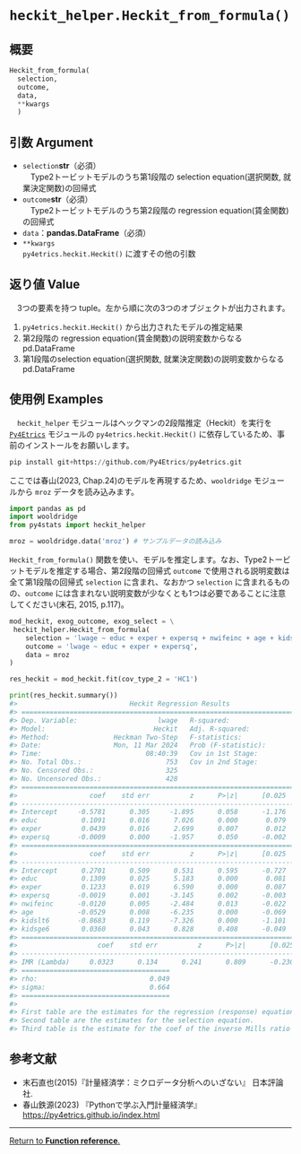 # `heckit_helper.Heckit_from_formula()`

## 概要

``` python
Heckit_from_formula(
  selection, 
  outcome, 
  data, 
  **kwargs
  )
```

## 引数 Argument

- `selection`**str**（必須）</br>
　Type2トービットモデルのうち第1段階の selection equation(選択関数, 就業決定関数)の回帰式
- `outcome`**str**（必須）</br>
　Type2トービットモデルのうち第2段階の regression equation(賃金関数)の回帰式
- `data`：**pandas.DataFrame**（必須）</br>
- `**kwargs` </br>
  `py4etrics.heckit.Heckit()` に渡すその他の引数

## 返り値 Value

　3つの要素を持つ tuple。左から順に次の3つのオブジェクトが出力されます。

1. `py4etrics.heckit.Heckit()` から出力されたモデルの推定結果
2. 第2段階の regression equation(賃金関数)の説明変数からなる pd.DataFrame
3. 第1段階のselection equation(選択関数, 就業決定関数)の説明変数からなる pd.DataFrame

## 使用例 Examples

　`heckit_helper` モジュールはヘックマンの2段階推定（Heckit）を実行を [`Py4Etrics`](https://github.com/Py4Etrics/py4etrics) モジュールの `py4etrics.heckit.Heckit()` に依存しているため、事前のインストールをお願いします。

```python
pip install git+https://github.com/Py4Etrics/py4etrics.git
```

ここでは春山(2023, Chap.24)のモデルを再現するため、`wooldridge` モジュールから `mroz` データを読み込みます。

```python
import pandas as pd
import wooldridge
from py4stats import heckit_helper

mroz = wooldridge.data('mroz') # サンプルデータの読み込み
```

`Heckit_from_formula()` 関数を使い、モデルを推定します。なお、Type2トービットモデルを推定する場合、第2段階の回帰式 `outcome` で使用される説明変数は全て第1段階の回帰式 `selection` に含まれ、なおかつ `selection` に含まれるものの、`outcome` には含まれない説明変数が少なくとも1つは必要であることに注意してください(末石, 2015, p.117)。

```python
mod_heckit, exog_outcome, exog_select = \
 heckit_helper.Heckit_from_formula(
    selection = 'lwage ~ educ + exper + expersq + nwifeinc + age + kidslt6 + kidsge6',
    outcome = 'lwage ~ educ + exper + expersq',
    data = mroz
)

res_heckit = mod_heckit.fit(cov_type_2 = 'HC1')

print(res_heckit.summary())
#>                            Heckit Regression Results                            
#> ================================================================================
#> Dep. Variable:                    lwage   R-squared:                       0.156
#> Model:                           Heckit   Adj. R-squared:                  0.150
#> Method:                Heckman Two-Step   F-statistics:                   26.148
#> Date:                  Mon, 11 Mar 2024   Prob (F-statistic):              0.000
#> Time:                          08:40:39   Cov in 1st Stage:            nonrobust
#> No. Total Obs.:                     753   Cov in 2nd Stage:                  HC1
#> No. Censored Obs.:                  325                                         
#> No. Uncensored Obs.:                428                                         
#> ==============================================================================
#>                  coef    std err          z      P>|z|      [0.025      0.975]
#> ------------------------------------------------------------------------------
#> Intercept     -0.5781      0.305     -1.895      0.058      -1.176       0.020
#> educ           0.1091      0.016      7.026      0.000       0.079       0.139
#> exper          0.0439      0.016      2.699      0.007       0.012       0.076
#> expersq       -0.0009      0.000     -1.957      0.050      -0.002    1.15e-06
#> ==============================================================================
#>                  coef    std err          z      P>|z|      [0.025      0.975]
#> ------------------------------------------------------------------------------
#> Intercept      0.2701      0.509      0.531      0.595      -0.727       1.267
#> educ           0.1309      0.025      5.183      0.000       0.081       0.180
#> exper          0.1233      0.019      6.590      0.000       0.087       0.160
#> expersq       -0.0019      0.001     -3.145      0.002      -0.003      -0.001
#> nwifeinc      -0.0120      0.005     -2.484      0.013      -0.022      -0.003
#> age           -0.0529      0.008     -6.235      0.000      -0.069      -0.036
#> kidslt6       -0.8683      0.119     -7.326      0.000      -1.101      -0.636
#> kidsge6        0.0360      0.043      0.828      0.408      -0.049       0.121
#> ================================================================================
#>                    coef    std err          z      P>|z|      [0.025      0.975]
#> --------------------------------------------------------------------------------
#> IMR (Lambda)     0.0323      0.134      0.241      0.809      -0.230       0.294
#> =====================================
#> rho:                            0.049
#> sigma:                          0.664
#> =====================================
#> 
#> First table are the estimates for the regression (response) equation.
#> Second table are the estimates for the selection equation.
#> Third table is the estimate for the coef of the inverse Mills ratio (Heckman's Lambda).
```

## 参考文献
- 末石直也(2015)『計量経済学：ミクロデータ分析へのいざない』 日本評論社.
- 春山鉄源(2023) 『Pythonで学ぶ入門計量経済学』 https://py4etrics.github.io/index.html

***
[Return to **Function reference**.](https://github.com/Hirototensho/Py4Stats/blob/main/reference.md)
